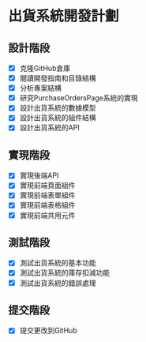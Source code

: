 # 出貨系統開發計劃

## 設計階段
- [x] 克隆GitHub倉庫
- [x] 閱讀開發指南和目錄結構
- [x] 分析專案結構
- [x] 研究PurchaseOrdersPage系統的實現
- [x] 設計出貨系統的數據模型
- [x] 設計出貨系統的組件結構
- [x] 設計出貨系統的API

## 實現階段
- [x] 實現後端API
- [x] 實現前端頁面組件
- [x] 實現前端表單組件
- [x] 實現前端表格組件
- [x] 實現前端共用元件

## 測試階段
- [x] 測試出貨系統的基本功能
- [x] 測試出貨系統的庫存扣減功能
- [x] 測試出貨系統的錯誤處理

## 提交階段
- [x] 提交更改到GitHub
